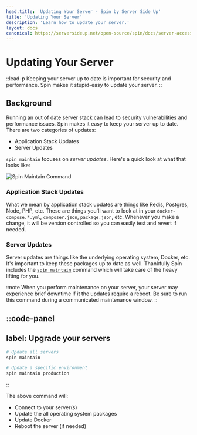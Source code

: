 ```yaml
---
head.title: 'Updating Your Server - Spin by Server Side Up'
title: 'Updating Your Server'
description: 'Learn how to update your server.'
layout: docs
canonical: https://serversideup.net/open-source/spin/docs/server-access/updating-your-server
---
```


# Updating Your Server
::lead-p
Keeping your server up to date is important for security and performance. Spin makes it stupid-easy to update your server.
::

## Background
Running an out of date server stack can lead to security vulnerabilities and performance issues. Spin makes it easy to keep your server up to date. There are two categories of updates:

- Application Stack Updates
- Server Updates

`spin maintain` focuses on *server updates*. Here's a quick look at what that looks like:

![Spin Maintain Command](/images/docs/whats-spin/spin-maintain.png)

### Application Stack Updates
What we mean by application stack updates are things like Redis, Postgres, Node, PHP, etc. These are things you'll want to look at in your `docker-compose.*.yml`, `composer.json`, `package.json`, etc. Whenever you make a change, it will be version controlled so you can easily test and revert if needed.

### Server Updates
Server updates are things like the underlying operating system, Docker, etc. It's important to keep these packages up to date as well. Thankfully Spin includes the [`spin maintain`](/docs/command-reference/maintain) command which will take care of the heavy lifting for you.

::note
When you perform maintenance on your server, your server may experience brief downtime if it the updates require a reboot. Be sure to run this command during a communicated maintenance window.
::

::code-panel
---
label: Upgrade your servers
---
```bash
# Update all servers
spin maintain

# Update a specific environment
spin maintain production
```
::

The above command will:

- Connect to your server(s)
- Update the all operating system packages
- Update Docker
- Reboot the server (if needed)
